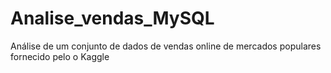 # Analise_vendas_MySQL
 Análise de um conjunto de dados de vendas online de mercados populares fornecido pelo o Kaggle
